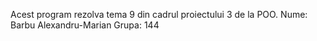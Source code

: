 Acest program rezolva tema 9 din cadrul proiectului 3 de la POO. Nume: Barbu Alexandru-Marian Grupa: 144
